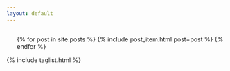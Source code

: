 ```yaml
---
layout: default
---
```

<div class="row">
    <div class="large-10 column">
        <ul class="main posts">
            {% for post in site.posts %}
            {% include post_item.html post=post %}
            {% endfor %}
        </ul>
    </div>
    <div class="large-2 column">
        {% include taglist.html %}
    </div>
</div>
